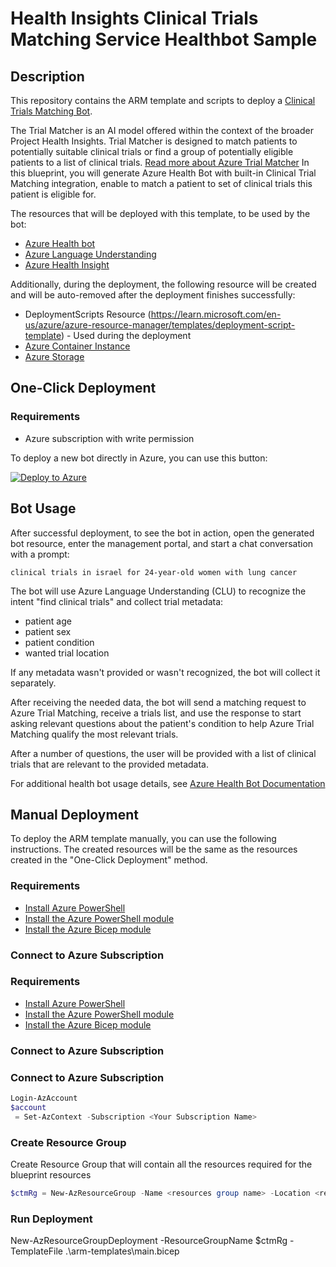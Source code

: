 

# Health Insights Clinical Trials Matching Service Healthbot Sample

## Description

This repository contains the ARM template and scripts to deploy a [Clinical Trials Matching Bot](https://learn.microsoft.com/en-us/azure/azure-health-insights/trial-matcher/overview#azure-health-bot-integration).

The Trial Matcher is an AI model offered within the context of the broader Project Health Insights. Trial Matcher is designed to match patients to potentially suitable clinical trials or find a group of potentially eligible patients to a list of clinical trials. [Read more about Azure Trial Matcher](https://learn.microsoft.com/en-us/azure/azure-health-insights/trial-matcher/overview)
In this blueprint, you will generate Azure Health Bot with built-in Clinical Trial Matching integration, enable to match a patient to set of clinical trials this patient is eligible for.

The resources that will be deployed with this template, to be used by the bot:
- [Azure Health bot](https://learn.microsoft.com/en-us/azure/health-bot/)
- [Azure Language Understanding](https://learn.microsoft.com/en-us/azure/cognitive-services/language-service/conversational-language-understanding/overview)
- [Azure Health Insight](https://learn.microsoft.com/en-us/azure/azure-health-insights/overview)

Additionally, during the deployment, the following resource will be created and will be auto-removed after the deployment finishes successfully:
- DeploymentScripts Resource (https://learn.microsoft.com/en-us/azure/azure-resource-manager/templates/deployment-script-template) - Used during the deployment
- [Azure Container Instance](https://azure.microsoft.com/en-us/products/container-instances/)
- [Azure Storage](https://learn.microsoft.com/en-us/azure/storage/common/storage-introduction)

## One-Click Deployment

### Requirements

- Azure subscription with write permission

To deploy a new bot directly in Azure, you can use this button:

[![Deploy to Azure](https://aka.ms/deploytoazurebutton)](https://portal.azure.com/#create/Microsoft.Template/uri/https%3A%2F%2Fraw.githubusercontent.com%2Fmicrosoft%2FClinicalTrialsBlueprint%2Fgh-pages%2Fmain.json)

## Bot Usage

After successful deployment, to see the bot in action, open the generated bot resource, enter the management portal, and start a chat conversation with a prompt:

`clinical trials in israel for 24-year-old women with lung cancer`

The bot will use Azure Language Understanding (CLU) to recognize the intent "find clinical trials" and collect trial metadata:
- patient age
- patient sex
- patient condition
- wanted trial location

If any metadata wasn't provided or wasn't recognized, the bot will collect it separately.

After receiving the needed data, the bot will send a matching request to Azure Trial Matching, receive a trials list, and use the response to start asking relevant questions about the patient's condition to help Azure Trial Matching qualify the most relevant trials.

After a number of questions, the user will be provided with a list of clinical trials that are relevant to the provided metadata.

For additional health bot usage details, see [Azure Health Bot Documentation](https://learn.microsoft.com/en-us/azure/health-bot/)

## Manual Deployment

To deploy the ARM template manually, you can use the following instructions. The created resources will be the same as the resources created in the "One-Click Deployment" method.

### Requirements

- [Install Azure PowerShell](https://learn.microsoft.com/en-us/azure/azure-resource-manager/bicep/deploy-powershell#prerequisites)
- [Install the Azure PowerShell module](https://docs.microsoft.com/en-us/powershell/azure/install-az-ps)
- [Install the Azure Bicep module](https://learn.microsoft.com/en-us/azure/azure-resource-manager/bicep/install#install-manually)

### Connect to Azure Subscription

### Requirements

- [Install Azure PowerShell](https://learn.microsoft.com/en-us/azure/azure-resource-manager/bicep/deploy-powershell#prerequisites)
- [Install the Azure PowerShell module](https://docs.microsoft.com/en-us/powershell/azure/install-az-ps)
- [Install the Azure Bicep module](https://learn.microsoft.com/en-us/azure/azure-resource-manager/bicep/install#install-manually)

### Connect to Azure Subscription

### Connect to Azure Subscription
```PowerShell
Login-AzAccount
$account
 = Set-AzContext -Subscription <Your Subscription Name>
```
### Create Resource Group
Create Resource Group that will contain all the resources required for the blueprint resources
```PowerShell
$ctmRg = New-AzResourceGroup -Name <resources group name> -Location <region>
```

### Run Deployment
New-AzResourceGroupDeployment -ResourceGroupName $ctmRg -TemplateFile .\arm-templates\main.bicep
